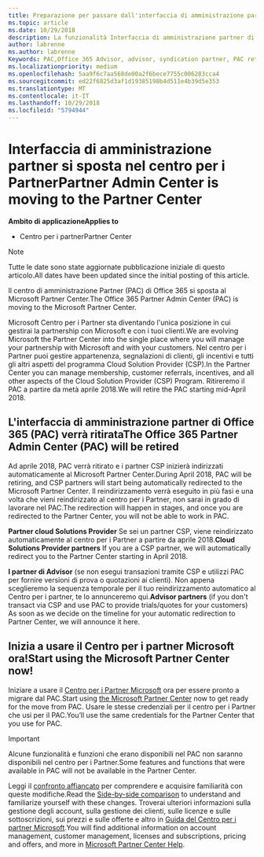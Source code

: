 ```yaml
---
title: Preparazione per passare dall'interfaccia di amministrazione partner al Centro per i partner | Centro per i partner
ms.topic: article
ms.date: 10/29/2018
description: La funzionalità Interfaccia di amministrazione partner di Office 365 si sposta nel Centro per i partner.
author: labrenne
ms.author: labrenne
Keywords: PAC,Office 365 Advisor, advisor, syndication partner, PAC retire, PAC retiring
ms.localizationpriority: medium
ms.openlocfilehash: 5aa9f6c7aa568de00a2f6bece7755c006283cca4
ms.sourcegitcommit: ed22f6825d3af1d19385198b4d511e4b39d5e353
ms.translationtype: MT
ms.contentlocale: it-IT
ms.lasthandoff: 10/29/2018
ms.locfileid: "5794944"
---
```

# <a name="partner-admin-center-is-moving-to-the-partner-center"></a><span data-ttu-id="54231-103">Interfaccia di amministrazione partner si sposta nel centro per i Partner</span><span class="sxs-lookup"><span data-stu-id="54231-103">Partner Admin Center is moving to the Partner Center</span></span>

**<span data-ttu-id="54231-104">Ambito di applicazione</span><span class="sxs-lookup"><span data-stu-id="54231-104">Applies to</span></span>**

-  <span data-ttu-id="54231-105">Centro per i partner</span><span class="sxs-lookup"><span data-stu-id="54231-105">Partner Center</span></span>

> [!NOTE]  
>  <span data-ttu-id="54231-106">Tutte le date sono state aggiornate pubblicazione iniziale di questo articolo.</span><span class="sxs-lookup"><span data-stu-id="54231-106">All dates have been updated since the initial posting of this article.</span></span>

<span data-ttu-id="54231-107">Il centro di amministrazione Partner (PAC) di Office 365 si sposta al Microsoft Partner Center.</span><span class="sxs-lookup"><span data-stu-id="54231-107">The Office 365 Partner Admin Center (PAC) is moving to the Microsoft Partner Center.</span></span>

<span data-ttu-id="54231-108">Microsoft Centro per i Partner sta diventando l'unica posizione in cui gestirai la partnership con Microsoft e con i tuoi clienti.</span><span class="sxs-lookup"><span data-stu-id="54231-108">We are evolving Microsoft the Partner Center into the single place where you will manage your partnership with Microsoft and with your customers.</span></span> <span data-ttu-id="54231-109">Nel centro per i Partner puoi gestire appartenenza, segnalazioni di clienti, gli incentivi e tutti gli altri aspetti del programma Cloud Solution Provider (CSP).</span><span class="sxs-lookup"><span data-stu-id="54231-109">In the Partner Center you can manage membership, customer referrals, incentives, and all other aspects of the Cloud Solution Provider (CSP) Program.</span></span> <span data-ttu-id="54231-110">Ritireremo il PAC a partire da metà aprile 2018.</span><span class="sxs-lookup"><span data-stu-id="54231-110">We will retire the PAC starting mid-April 2018.</span></span>

## <a name="the-office-365-partner-admin-center-pac-will-be-retired"></a><span data-ttu-id="54231-111">L'interfaccia di amministrazione partner di Office 365 (PAC) verrà ritirata</span><span class="sxs-lookup"><span data-stu-id="54231-111">The Office 365 Partner Admin Center (PAC) will be retired</span></span>

<span data-ttu-id="54231-112">Ad aprile 2018, PAC verrà ritirato e i partner CSP inizierà indirizzati automaticamente al Microsoft Partner Center.</span><span class="sxs-lookup"><span data-stu-id="54231-112">During April 2018, PAC will be retiring, and CSP partners will start being automatically redirected to the Microsoft Partner Center.</span></span> <span data-ttu-id="54231-113">Il reindirizzamento verrà eseguito in più fasi e una volta che vieni reindirizzato al centro per i Partner, non sarai in grado di lavorare nel PAC.</span><span class="sxs-lookup"><span data-stu-id="54231-113">The redirection will happen in stages, and once you are redirected to the Partner Center, you will not be able to work in PAC.</span></span> 

<span data-ttu-id="54231-114">**Partner cloud Solutions Provider** Se sei un partner CSP, viene reindirizzato automaticamente al centro per i Partner a partire da aprile 2018.</span><span class="sxs-lookup"><span data-stu-id="54231-114">**Cloud Solutions Provider partners** If you are a CSP partner, we will automatically redirect you to the Partner Center starting in April 2018.</span></span> 

<span data-ttu-id="54231-115">**I partner di Advisor** (se non esegui transazioni tramite CSP e utilizzi PAC per fornire versioni di prova o quotazioni ai clienti). Non appena sceglieremo la sequenza temporale per il tuo reindirizzamento automatico al Centro per i partner, te lo annunceremo qui.</span><span class="sxs-lookup"><span data-stu-id="54231-115">**Advisor partners** (if you don't transact via CSP and use PAC to provide trials/quotes for your customers) As soon as we decide on the timeline for your automatic redirection to Partner Center, we will announce it here.</span></span> 


## <a name="start-using-the-microsoft-partner-center-now"></a><span data-ttu-id="54231-116">Inizia a usare il Centro per i partner Microsoft ora!</span><span class="sxs-lookup"><span data-stu-id="54231-116">Start using the Microsoft Partner Center now!</span></span>

<span data-ttu-id="54231-117">Iniziare a usare il [Centro per i Partner Microsoft](https://partnercenter.microsoft.com/) ora per essere pronto a migrare dal PAC.</span><span class="sxs-lookup"><span data-stu-id="54231-117">Start using [the Microsoft Partner Center](https://partnercenter.microsoft.com/)  now to get ready for the move from PAC.</span></span>  <span data-ttu-id="54231-118">Usare le stesse credenziali per il centro per i Partner che usi per il PAC.</span><span class="sxs-lookup"><span data-stu-id="54231-118">You’ll use the same credentials for the Partner Center that you use for PAC.</span></span> 

> [!IMPORTANT]  
> <span data-ttu-id="54231-119">Alcune funzionalità e funzioni che erano disponibili nel PAC non saranno disponibili nel centro per i Partner.</span><span class="sxs-lookup"><span data-stu-id="54231-119">Some features and functions that were available in PAC will not be available in the Partner Center.</span></span>

 <span data-ttu-id="54231-120">Leggi il [confronto affiancato](moving-from-pac-to-pc.md) per comprendere e acquisire familiarità con queste modifiche.</span><span class="sxs-lookup"><span data-stu-id="54231-120">Read the [Side-by-side comparison](moving-from-pac-to-pc.md) to understand and familiarize yourself with these changes.</span></span>  <span data-ttu-id="54231-121">Troverai ulteriori informazioni sulla gestione degli account, sulla gestione dei clienti, sulle licenze e sulle sottoscrizioni, sui prezzi e sulle offerte e altro in [Guida del Centro per i partner Microsoft](https://partnercenter.microsoft.com/partner/help).</span><span class="sxs-lookup"><span data-stu-id="54231-121">You will find additional information on account management, customer management, licenses and subscriptions, pricing and offers, and more in [Microsoft Partner Center Help](https://partnercenter.microsoft.com/partner/help).</span></span>

 